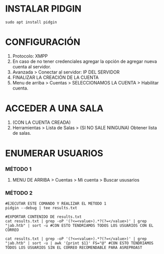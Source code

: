 
# INSTALAR PIDGIN
```shell
sudo apt install pidgin
```

# CONFIGURACIÓN 
1. Protocolo: XMPP
2. En caso de no tener credenciales agregar la opción de agregar nueva cuenta al servidor.
3. Avanzada > Conectar al servidor: IP DEL SERVIDOR
4. FINALIZAR LA CREACIÓN DE LA CUENTA
5. Menu de arriba > Cuentas > SELECCIONAMOS LA CUENTA > Habilitar cuenta.

# ACCEDER A UNA SALA
1. (CON LA CUENTA CREADA)
2. Herramientas > Lista de Salas > (SI NO SALE NINGUNA) Obtener lista de salas.

# ENUMERAR USUARIOS
### MÉTODO 1
1. MENU DE ARRIBA > Cuentas > Mi cuenta > Buscar ususarios

### MÉTODO 2
```shell
#EJECUTAR ESTE COMANDO Y REALIZAR EL METODO 1
pidgin --debug | tee results.txt

#EXPORTAR CONTENIDO DE results.txt
cat results.txt | grep -oP '(?<=<value>).*?(?=</value>)' | grep "jab.htb" | sort -u #CON ESTO TENDRIAMOS TODOS LOS USUARIOS CON EL CORREO

cat results.txt | grep -oP '(?<=<value>).*?(?=</value>)' | grep "jab.htb" | sort -u | awk '{print $1}' FS="@" #CON ESTO TENDRIAMOS TODOS LOS USUARIOS SIN EL CORREO RECOMENDABLE PARA ASREPROAST
```
